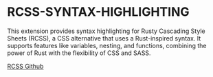 # RCSS-SYNTAX-HIGHLIGHTING

This extension provides syntax highlighting for Rusty Cascading Style Sheets (RCSS), a CSS alternative that uses a Rust-inspired syntax. It supports features like variables, nesting, and functions, combining the power of Rust with the flexibility of CSS and SASS.

[RCSS Github](https://github.com/ved-patel226/RCSS)